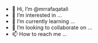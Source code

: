 - 👋 Hi, I’m @mrrafaqatali
- 👀 I’m interested in ...
- 🌱 I’m currently learning ...
- 💞️ I’m looking to collaborate on ...
- 📫 How to reach me ...

<!---
mrrafaqatali/mrrafaqatali is a ✨ special ✨ repository because its `README.md` (this file) appears on your GitHub profile.
You can click the Preview link to take a look at your changes.
--->

